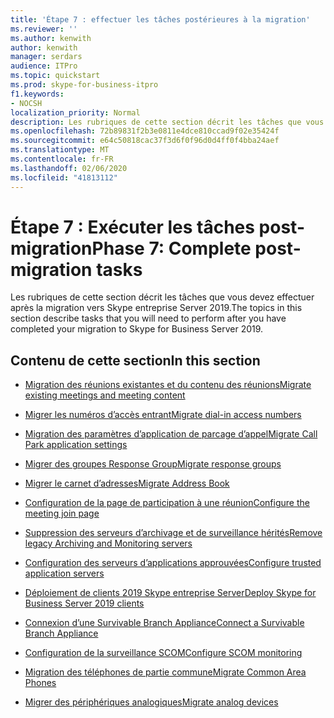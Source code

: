 ```yaml
---
title: 'Étape 7 : effectuer les tâches postérieures à la migration'
ms.reviewer: ''
ms.author: kenwith
author: kenwith
manager: serdars
audience: ITPro
ms.topic: quickstart
ms.prod: skype-for-business-itpro
f1.keywords:
- NOCSH
localization_priority: Normal
description: Les rubriques de cette section décrit les tâches que vous devez effectuer après la migration vers Skype entreprise Server 2019.
ms.openlocfilehash: 72b89831f2b3e0811e4dce810ccad9f02e35424f
ms.sourcegitcommit: e64c50818cac37f3d6f0f96d0d4ff0f4bba24aef
ms.translationtype: MT
ms.contentlocale: fr-FR
ms.lasthandoff: 02/06/2020
ms.locfileid: "41813112"
---
```

# <a name="phase-7-complete-post-migration-tasks"></a><span data-ttu-id="a79dd-103">Étape 7 : Exécuter les tâches post-migration</span><span class="sxs-lookup"><span data-stu-id="a79dd-103">Phase 7: Complete post-migration tasks</span></span>

<span data-ttu-id="a79dd-104">Les rubriques de cette section décrit les tâches que vous devez effectuer après la migration vers Skype entreprise Server 2019.</span><span class="sxs-lookup"><span data-stu-id="a79dd-104">The topics in this section describe tasks that you will need to perform after you have completed your migration to Skype for Business Server 2019.</span></span>
  
## <a name="in-this-section"></a><span data-ttu-id="a79dd-105">Contenu de cette section</span><span class="sxs-lookup"><span data-stu-id="a79dd-105">In this section</span></span>

- [<span data-ttu-id="a79dd-106">Migration des réunions existantes et du contenu des réunions</span><span class="sxs-lookup"><span data-stu-id="a79dd-106">Migrate existing meetings and meeting content</span></span>](migrate-existing-meetings-and-meeting-content.md)
    
- [<span data-ttu-id="a79dd-107">Migrer les numéros d’accès entrant</span><span class="sxs-lookup"><span data-stu-id="a79dd-107">Migrate dial-in access numbers</span></span>](migrate-dial-in-access-numbers.md)
    
- [<span data-ttu-id="a79dd-108">Migration des paramètres d’application de parcage d’appel</span><span class="sxs-lookup"><span data-stu-id="a79dd-108">Migrate Call Park application settings</span></span>](migrate-call-park-application-settings.md)
    
- [<span data-ttu-id="a79dd-109">Migrer des groupes Response Group</span><span class="sxs-lookup"><span data-stu-id="a79dd-109">Migrate response groups</span></span>](migrate-response-groups.md)
    
- [<span data-ttu-id="a79dd-110">Migrer le carnet d’adresses</span><span class="sxs-lookup"><span data-stu-id="a79dd-110">Migrate Address Book</span></span>](migrate-address-book.md)
    
- [<span data-ttu-id="a79dd-111">Configuration de la page de participation à une réunion</span><span class="sxs-lookup"><span data-stu-id="a79dd-111">Configure the meeting join page</span></span>](configure-the-meeting-join-page.md)
    
- [<span data-ttu-id="a79dd-112">Suppression des serveurs d’archivage et de surveillance hérités</span><span class="sxs-lookup"><span data-stu-id="a79dd-112">Remove legacy Archiving and Monitoring servers</span></span>](remove-legacy-archiving-and-monitoring-servers.md)
    
- [<span data-ttu-id="a79dd-113">Configuration des serveurs d’applications approuvées</span><span class="sxs-lookup"><span data-stu-id="a79dd-113">Configure trusted application servers</span></span>](configure-trusted-application-servers.md)
    
- [<span data-ttu-id="a79dd-114">Déploiement de clients 2019 Skype entreprise Server</span><span class="sxs-lookup"><span data-stu-id="a79dd-114">Deploy Skype for Business Server 2019 clients</span></span>](deploy-clients.md)
    
- [<span data-ttu-id="a79dd-115">Connexion d’une Survivable Branch Appliance</span><span class="sxs-lookup"><span data-stu-id="a79dd-115">Connect a Survivable Branch Appliance</span></span>](connect-a-survivable-branch-appliance.md)
    
- [<span data-ttu-id="a79dd-116">Configuration de la surveillance SCOM</span><span class="sxs-lookup"><span data-stu-id="a79dd-116">Configure SCOM monitoring</span></span>](configure-scom-monitoring.md)
    
- [<span data-ttu-id="a79dd-117">Migration des téléphones de partie commune</span><span class="sxs-lookup"><span data-stu-id="a79dd-117">Migrate Common Area Phones</span></span>](migrate-common-area-phones.md)
    
- [<span data-ttu-id="a79dd-118">Migrer des périphériques analogiques</span><span class="sxs-lookup"><span data-stu-id="a79dd-118">Migrate analog devices</span></span>](migrate-analog-devices.md)
    

